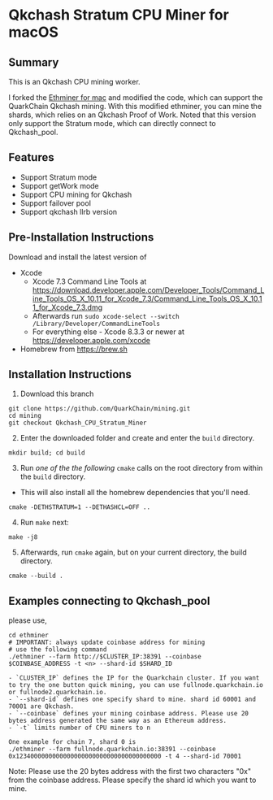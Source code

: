 # Qkchash Stratum CPU Miner for macOS



## Summary

This is an Qkchash CPU mining worker.

I forked the [Ethminer for mac](https://github.com/ArtSabintsev/Ethminer-for-macOS.git) and modified the code, which can support the QuarkChain Qkchash mining. 
With this modified ethminer, you can mine the shards, which relies on an Qkchash Proof of Work.
Noted that this version only support the Stratum mode, which can directly connect to Qkchash_pool.

## Features

* Support Stratum mode
* Support getWork mode
* Support CPU mining for Qkchash
* Support failover pool
* Support qkchash llrb version

## Pre-Installation Instructions
Download and install the latest version of
- Xcode 
    - Xcode 7.3 Command Line Tools at https://download.developer.apple.com/Developer_Tools/Command_Line_Tools_OS_X_10.11_for_Xcode_7.3/Command_Line_Tools_OS_X_10.11_for_Xcode_7.3.dmg
    - Afterwards run `sudo xcode-select --switch /Library/Developer/CommandLineTools`
    - For everything else - Xcode 8.3.3 or newer at https://developer.apple.com/xcode
- Homebrew from https://brew.sh

## Installation Instructions

1. Download this branch
```
git clone https://github.com/QuarkChain/mining.git
cd mining
git checkout Qkchash_CPU_Stratum_Miner
```

2. Enter the downloaded folder and create and enter the `build` directory.
```
mkdir build; cd build
```

3. Run _one of the the following_ `cmake` calls on the root directory from within the `build` directory.
  - This will also install all the homebrew dependencies that you'll need.
```
cmake -DETHSTRATUM=1 --DETHASHCL=OFF ..
```

4. Run `make` next:
```
make -j8
```

5. Afterwards, run `cmake` again, but on your current directory, the build directory.
```
cmake --build .
```

## Examples connecting to Qkchash_pool


please use,
```shell
cd ethminer
# IMPORTANT: always update coinbase address for mining
# use the following command 
./ethminer --farm http://$CLUSTER_IP:38391 --coinbase $COINBASE_ADDRESS -t <n> --shard-id $SHARD_ID

- `CLUSTER_IP` defines the IP for the Quarkchain cluster. If you want to try the one button quick mining, you can use fullnode.quarkchain.io or fullnode2.quarkchain.io.
- `--shard-id` defines one specify shard to mine. shard id 60001 and 70001 are Qkchash.
- `--coinbase` defines your mining coinbase address. Please use 20 bytes address generated the same way as an Ethereum address.
- `-t` limits number of CPU miners to n 

One example for chain 7, shard 0 is
./ethminer --farm fullnode.quarkchain.io:38391 --coinbase 0x1234000000000000000000000000000000000000 -t 4 --shard-id 70001
```
Note:
Please use the 20 bytes address with the first two characters "0x" from the coinbase address.
Please specify the shard id which you want to mine.


